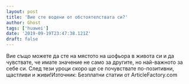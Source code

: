 ```yaml
---
layout: post
title: 'Вие сте водени от обстоятелствата си?'
author: Ghost
tags: ['huawei']
date: '2019-09-19T23:47:38.121Z'
draft: false
---
```


Вие също можете да сте на мястото на шофьора в живота си и да чувствате, че имате значение не само за другите, но най-важното за себе си. След тези уроци скоро ще се почувствате по-позитивни, щастливи и живи!Източник: Безплатни статии от ArticleFactory.com
